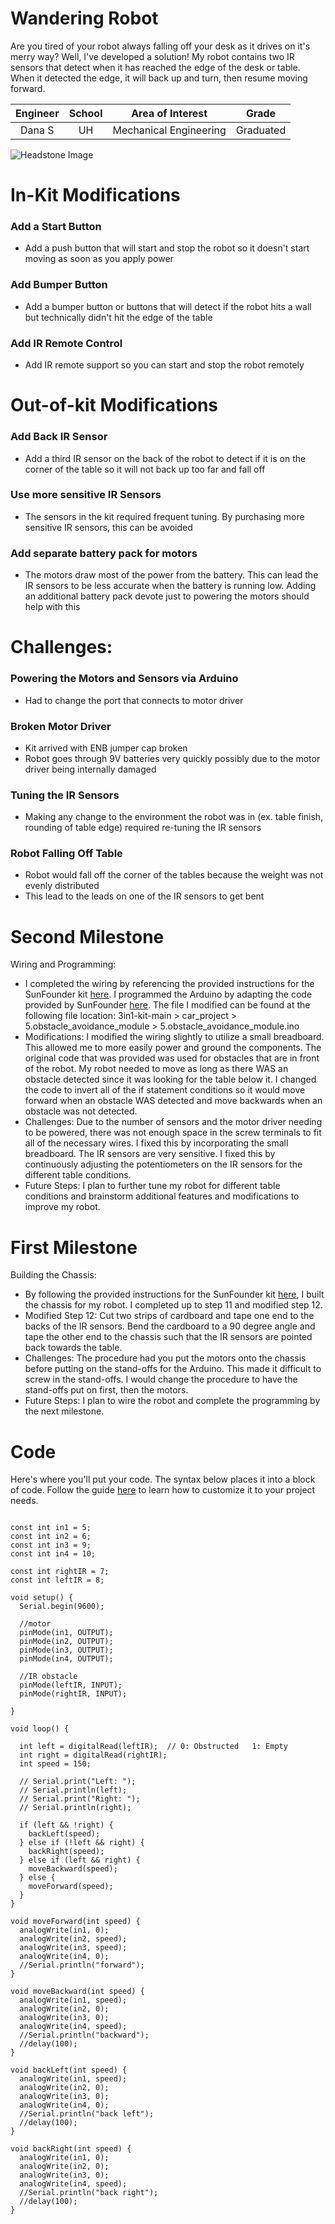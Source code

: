 # Wandering Robot
Are you tired of your robot always falling off your desk as it drives on it's merry way? 
Well, I've developed a solution! 
My robot contains two IR sensors that detect when it has reached the edge of the desk or table. When it detected the edge, it will back up and turn, then resume moving forward.

| **Engineer** | **School** | **Area of Interest** | **Grade** |
|:--:|:--:|:--:|:--:|
| Dana S | UH | Mechanical Engineering | Graduated

![Headstone Image](wandering_robot_image.PNG)
  
# In-Kit Modifications
### Add a Start Button
- Add a push button that will start and stop the robot so it doesn't start moving as soon as you apply power

### Add Bumper Button
- Add a bumper button or buttons that will detect if the robot hits a wall but technically didn't hit the edge of the table

### Add IR Remote Control
- Add IR remote support so you can start and stop the robot remotely

# Out-of-kit Modifications
### Add Back IR Sensor
- Add a third IR sensor on the back of the robot to detect if it is on the corner of the table so it will not back up too far and fall off

### Use more sensitive IR Sensors
- The sensors in the kit required frequent tuning. By purchasing more sensitive IR sensors, this can be avoided

### Add separate battery pack for motors
- The motors draw most of the power from the battery. This can lead the IR sensors to be less accurate when the battery is running low. Adding an additional battery pack devote just to powering the motors should help with this

# Challenges: 
### Powering the Motors and Sensors via Arduino 
- Had to change the port that connects to motor driver

### Broken Motor Driver
- Kit arrived with ENB jumper cap broken
- Robot goes through 9V batteries very quickly possibly due to the motor driver being internally damaged

### Tuning the IR Sensors
- Making any change to the environment the robot was in (ex. table finish, rounding of table edge) required re-tuning the IR sensors

### Robot Falling Off Table
- Robot would fall off the corner of the tables because the weight was not evenly distributed
- This lead to the leads on one of the IR sensors to get bent

# Second Milestone
Wiring and Programming:
- I completed the wiring by referencing the provided instructions for the SunFounder kit [here](https://docs.sunfounder.com/projects/3in1-kit/en/latest/car_project/car_ir_obstacle.html). I programmed the Arduino by adapting the code provided by SunFounder [here](https://docs.sunfounder.com/projects/3in1-kit/en/latest/download_code.html). The file I modified can be found at the following file location: 3in1-kit-main > car_project > 5.obstacle_avoidance_module > 5.obstacle_avoidance_module.ino
- Modifications: I modified the wiring slightly to utilize a small breadboard. This allowed me to more easily power and ground the components. The original code that was provided was used for obstacles that are in front of the robot. My robot needed to move as long as there WAS an obstacle detected since it was looking for the table below it. I changed the code to invert all of the if statement conditions so it would move forward when an obstacle WAS detected and move backwards when an obstacle was not detected.
- Challenges: Due to the number of sensors and the motor driver needing to be powered, there was not enough space in the screw terminals to fit all of the necessary wires. I fixed this by incorporating the small breadboard. The IR sensors are very sensitive. I fixed this by continuously adjusting the potentiometers on the IR sensors for the different table conditions.
- Future Steps: I plan to further tune my robot for different table conditions and brainstorm additional features and modifications to improve my robot.

# First Milestone
Building the Chassis:
- By following the provided instructions for the SunFounder kit [here](https://docs.sunfounder.com/projects/3in1-kit/en/latest/car_project/car_assemble.html), I built the chassis for my robot. I completed up to step 11 and modified step 12.
- Modified Step 12: Cut two strips of cardboard and tape one end to the backs of the IR sensors. Bend the cardboard to a 90 degree angle and tape the other end to the chassis such that the IR sensors are pointed back towards the table.
- Challenges: The procedure had you put the motors onto the chassis before putting on the stand-offs for the Arduino. This made it difficult to screw in the stand-offs. I would change the procedure to have the stand-offs put on first, then the motors.
- Future Steps: I plan to wire the robot and complete the programming by the next milestone.

# Code
Here's where you'll put your code. The syntax below places it into a block of code. Follow the guide [here]([url](https://www.markdownguide.org/extended-syntax/)) to learn how to customize it to your project needs. 

```Arduino

const int in1 = 5;
const int in2 = 6;
const int in3 = 9;
const int in4 = 10;

const int rightIR = 7;
const int leftIR = 8;

void setup() {
  Serial.begin(9600);

  //motor
  pinMode(in1, OUTPUT);
  pinMode(in2, OUTPUT);
  pinMode(in3, OUTPUT);
  pinMode(in4, OUTPUT);

  //IR obstacle
  pinMode(leftIR, INPUT);
  pinMode(rightIR, INPUT);

}

void loop() {

  int left = digitalRead(leftIR);  // 0: Obstructed   1: Empty
  int right = digitalRead(rightIR);
  int speed = 150;

  // Serial.print("Left: ");
  // Serial.println(left);
  // Serial.print("Right: ");
  // Serial.println(right);

  if (left && !right) {
    backLeft(speed);
  } else if (!left && right) {
    backRight(speed);
  } else if (left && right) {
    moveBackward(speed);
  } else {
    moveForward(speed);
  }
}

void moveForward(int speed) {
  analogWrite(in1, 0);
  analogWrite(in2, speed);
  analogWrite(in3, speed);
  analogWrite(in4, 0);
  //Serial.println("forward");
}

void moveBackward(int speed) {
  analogWrite(in1, speed);
  analogWrite(in2, 0);
  analogWrite(in3, 0);
  analogWrite(in4, speed);
  //Serial.println("backward");
  //delay(100);
}

void backLeft(int speed) {
  analogWrite(in1, speed);
  analogWrite(in2, 0);
  analogWrite(in3, 0);
  analogWrite(in4, 0);
  //Serial.println("back left");
  //delay(100);
}

void backRight(int speed) {
  analogWrite(in1, 0);
  analogWrite(in2, 0);
  analogWrite(in3, 0);
  analogWrite(in4, speed);
  //Serial.println("back right");
  //delay(100);
}

```

